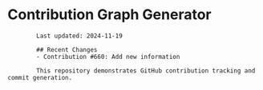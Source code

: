 # Contribution Graph Generator
            
            Last updated: 2024-11-19
            
            ## Recent Changes
            - Contribution #660: Add new information
            
            This repository demonstrates GitHub contribution tracking and commit generation.
        